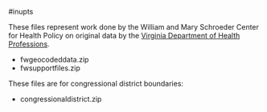 #inupts

These files represent work done by the William and Mary Schroeder Center for Health Policy on original data by the [Virginia Department of Health Professions](http://www.dhp.virginia.gov/downloads/profiledata.asp).

* fwgeocodeddata.zip
* fwsupportfiles.zip

These files are for congressional district boundaries:

* congressionaldistrict.zip 
